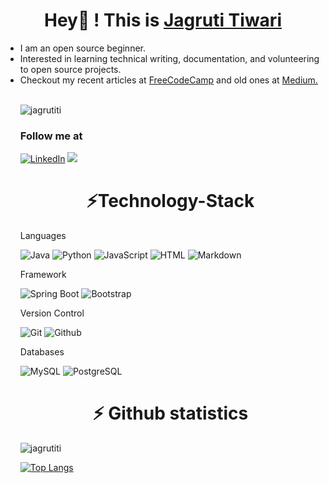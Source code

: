 <h1 align="center">Hey👋 ! This is <a href="https://www.linkedin.com/in/jagruti-tiwari/">Jagruti Tiwari</a></h1>
<ul>
<li> I am an open source beginner.
<li> Interested in learning technical writing, documentation, and volunteering to open source projects. 
<li> Checkout my recent articles at <a href="https://www.freecodecamp.org/news/author/jagruti/">FreeCodeCamp</a> and old ones at <a href="https://medium.com/@tiwarijagruti1">Medium.</a>
<br><br>

<p align="left"> <img src="https://komarev.com/ghpvc/?username=jagrutiti&label=Profile%20views&color=6805D3&style=flat" alt="jagrutiti" /> </p>


<h3>Follow me at</h3>
<div>
<a  href="https://www.linkedin.com/in/jagruti-tiwari/" target="_blank"><img alt="LinkedIn" src="https://img.shields.io/badge/linkedin%20-%230077B5.svg?&style=for-the-badge&logo=linkedin&logoColor=white" /></a>
<a href="https://twitter.com/jagrutitiw" target="_blank"><img src="https://img.shields.io/badge/twitter-%314353F.svg?&style=for-the-badge&logo=twitter&logoColor=white&alt=twitter" /></a>
</div>


<h1 align="center">⚡Technology-Stack</h1>

 Languages
 <p align="left">
<img alt="Java" src="https://img.shields.io/badge/java-%231572B6.svg?style=for-the-badge&logo=java&logoColor=white">
<img alt="Python" src="https://img.shields.io/badge/python-%2314354C.svg?style=for-the-badge&logo=python&logoColor=white">
<img alt="JavaScript" src="https://img.shields.io/badge/javascript-%23121011.svg?style=for-the-badge&logo=javascript&logoColor=white">
<img alt="HTML" src="https://img.shields.io/badge/html5-%23E34F26.svg?style=for-the-badge&logo=html5&logoColor=white">
<img alt="Markdown" src="https://img.shields.io/badge/markdown-%23000000.svg?style=for-the-badge&logo=markdown&logoColor=white">
</p>

Framework
<p align="left">
<img alt="Spring Boot" src="https://img.shields.io/badge/spring-boot-%23E34F26.svg?style=for-the-badge&logo=spring-boot&logoColor=white">
<img alt="Bootstrap" src="https://img.shields.io/badge/bootstrap-%230077B5.svg?style=for-the-badge&logo=bootstrap&logoColor=white">
</p>

Version Control
<p align="left">
<img alt="Git" src="https://img.shields.io/badge/git-%23F05033.svg?style=for-the-badge&logo=git&logoColor=white">
<img alt="Github" src="https://img.shields.io/badge/github-%23121011.svg?style=for-the-badge&logo=github&logoColor=white">
</p>

Databases
<p align="left">
<img alt="MySQL" src="https://img.shields.io/badge/mysql-%2300f.svg?style=for-the-badge&logo=mysql&logoColor=white">
<img alt="PostgreSQL" src="https://img.shields.io/badge/postgresql-%2314354C.svg?style=for-the-badge&logo=postgresql&logoColor=white">
</p>



<h1 align="center">⚡ Github statistics</h1>
<img src="https://github-readme-stats.vercel.app/api?username=jagrutiti&show_icons=true&theme=dracula&locale=en" alt="jagrutiti" />

[![Top Langs](https://github-readme-stats.vercel.app/api/top-langs/?username=jagrutiti&layout=compact&theme=dark)](https://github.com/haripriya9647/github-readme-stats)




